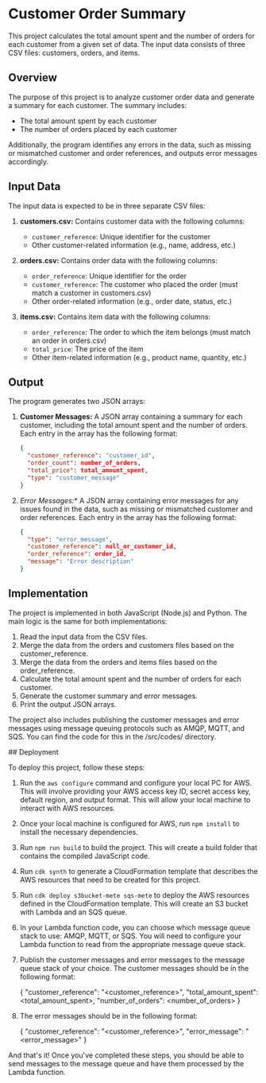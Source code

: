 # Customer Order Summary

This project calculates the total amount spent and the number of orders for each customer from a given set of data. The input data consists of three CSV files: customers, orders, and items.

## Overview

The purpose of this project is to analyze customer order data and generate a summary for each customer. The summary includes:

- The total amount spent by each customer
- The number of orders placed by each customer

Additionally, the program identifies any errors in the data, such as missing or mismatched customer and order references, and outputs error messages accordingly.

## Input Data

The input data is expected to be in three separate CSV files:

1. **customers.csv:** Contains customer data with the following columns:
   - `customer_reference`: Unique identifier for the customer
   - Other customer-related information (e.g., name, address, etc.)

2. **orders.csv:** Contains order data with the following columns:
   - `order_reference`: Unique identifier for the order
   - `customer_reference`: The customer who placed the order (must match a customer in customers.csv)
   - Other order-related information (e.g., order date, status, etc.)

3. **items.csv:** Contains item data with the following columns:
   - `order_reference`: The order to which the item belongs (must match an order in orders.csv)
   - `total_price`: The price of the item
   - Other item-related information (e.g., product name, quantity, etc.)

## Output

The program generates two JSON arrays:

1. **Customer Messages:** A JSON array containing a summary for each customer, including the total amount spent and the number of orders. Each entry in the array has the following format:

   ```json
   {
     "customer_reference": "customer_id",
     "order_count": number_of_orders,
     "total_price": total_amount_spent,
     "type": "customer_message"
   }

2. **Error Messages*:** A JSON array containing error messages for any issues found in the data, such as missing or mismatched customer and order references. Each entry in the array has the following format:

   ```json
   {
     "type": "error_message",
     "customer_reference": null_or_customer_id,
     "order_reference": order_id,
     "message": "Error description"
   }

## Implementation

The project is implemented in both JavaScript (Node.js) and Python. The main logic is the same for both implementations:

1. Read the input data from the CSV files.
2. Merge the data from the orders and customers files based on the customer_reference.
3. Merge the data from the orders and items files based on the order_reference.
4. Calculate the total amount spent and the number of orders for each customer.
5. Generate the customer summary and error messages.
6. Print the output JSON arrays.

The project also includes publishing the customer messages and error messages using message queuing protocols such as AMQP, MQTT, and SQS. You can find the code for this in the /src/codes/ directory.

## Deployment

To deploy this project, follow these steps:

1. Run the `aws configure` command and configure your local PC for AWS. This will involve providing your AWS access key ID, secret access key, default region, and output format. This will allow your local machine to interact with AWS resources.
2. Once your local machine is configured for AWS, run `npm install` to install the necessary dependencies.
3. Run `npm run build` to build the project. This will create a build folder that contains the compiled JavaScript code.
4. Run `cdk synth` to generate a CloudFormation template that describes the AWS resources that need to be created for this project.
5. Run `cdk deploy s3bucket-mete sqs-mete` to deploy the AWS resources defined in the CloudFormation template. This will create an S3 bucket with Lambda and an SQS queue.
6. In your Lambda function code, you can choose which message queue stack to use: AMQP, MQTT, or SQS. You will need to configure your Lambda function to read from the appropriate message queue stack.
7. Publish the customer messages and error messages to the message queue stack of your choice. The customer messages should be in the following format:

    {
        "customer_reference": "<customer_reference>",
        "total_amount_spent": <total_amount_spent>,
        "number_of_orders": <number_of_orders>
    }

8. The error messages should be in the following format:

    {
        "customer_reference": "<customer_reference>",
        "error_message": "<error_message>"
    }

And that's it! Once you've completed these steps, you should be able to send messages to the message queue and have them processed by the Lambda function.
